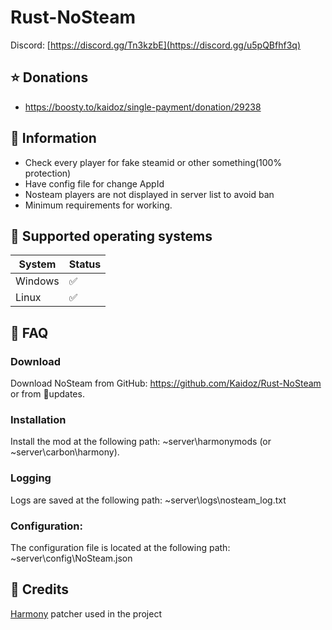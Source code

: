 # Rust-NoSteam
Discord: [https://discord.gg/Tn3kzbE](https://discord.gg/u5pQBfhf3q)

## ⭐ Donations
- https://boosty.to/kaidoz/single-payment/donation/29238

## 📝️ Information
- Check every player for fake steamid or other something(100% protection)
- Have config file for change AppId
- Nosteam players are not displayed in server list to avoid ban
- Minimum requirements for working.

## 🔧 Supported operating systems
| System  | Status |
|---------|--------|
| Windows |   ✅   |
| Linux   |   ✅   | 



## 📝️ FAQ
### Download
  Download NoSteam from GitHub: https://github.com/Kaidoz/Rust-NoSteam or from ⁠🧩updates.
### Installation
  Install the mod at the following path: ~server\harmonymods (or ~server\carbon\harmony).
### Logging
  Logs are saved at the following path: ~server\logs\nosteam_log.txt
### Configuration:
  The configuration file is located at the following path: ~server\config\NoSteam.json

## 🧶 Credits

[Harmony](https://github.com/pardeike/Harmony) patcher used in the project
